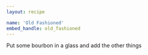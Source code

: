 ```yaml
---
layout: recipe

name: 'Old Fashioned'
embed_handle: old_fashioned
---
```


Put some bourbon in a glass and add the other things